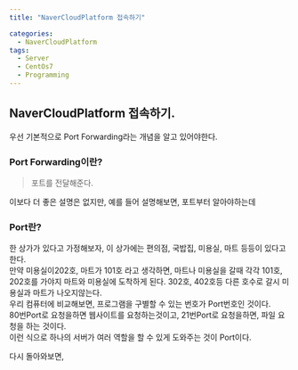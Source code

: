 ```yaml
---
title: "NaverCloudPlatform 접속하기"

categories:
  - NaverCloudPlatform
tags:
  - Server
  - CentOs7
  - Programming
---
```

## NaverCloudPlatform 접속하기.
우선 기본적으로 Port Forwarding라는 개념을 알고 있어야한다.
### Port Forwarding이란?
> 포트를 전달해준다.  

이보다 더 좋은 설명은 없지만, 예를 들어 설명해보면,
포트부터 알아야하는데 
### Port란?  
 한 상가가 있다고 가정해보자, 이 상가에는 편의점, 국밥집, 미용실, 마트 등등이 있다고 한다.  
만약 미용실이202호, 마트가 101호 라고 생각하면, 마트나 미용실을 갈때
각각 101호, 202호를 가야지 마트와 미용실에 도착하게 된다. 302호, 402호등 다른 호수로 갈시 미용실과 마트가 나오지않는다.  
우리 컴퓨터에 비교해보면, 프로그램을 구별할 수 있는 번호가 Port번호인 것이다.   
80번Port로 요청을하면 웹사이트를 요청하는것이고, 21번Port로 요청을하면,
파일 요청을 하는 것이다.  
이런 식으로 하나의 서버가 여러 역할을 할 수 있게 도와주는 것이 Port이다.

다시 돌아와보면, 